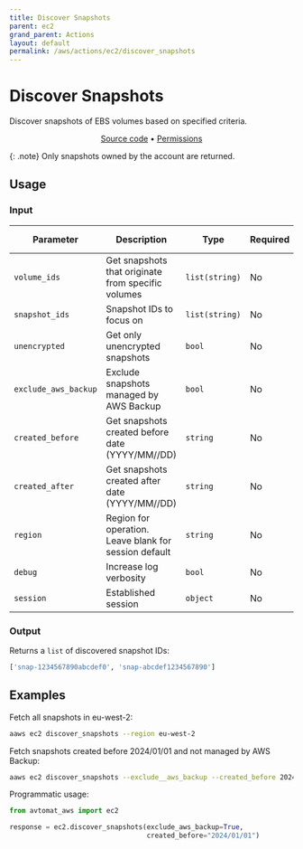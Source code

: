 ```yaml
---
title: Discover Snapshots
parent: ec2
grand_parent: Actions
layout: default
permalink: /aws/actions/ec2/discover_snapshots
---
```


# Discover Snapshots

Discover snapshots of EBS volumes based on specified criteria.

<p align="center">
   <a href="https://github.com/avtomat-hub/avtomat-aws/tree/main/avtomat_aws/ec2/discover_snapshots.py">Source code</a> •
   <a href="/aws/permissions/ec2/discover_snapshots">Permissions</a>
</p>

{: .note}
Only snapshots owned by the account are returned.

## Usage

### Input

| Parameter            | Description                                           | Type           | Required | Default Value   |
|----------------------|-------------------------------------------------------|----------------|----------|-----------------|
| `volume_ids`         | Get snapshots that originate from specific volumes    | `list(string)` | No       | All volumes     |
| `snapshot_ids`       | Snapshot IDs to focus on                              | `list(string)` | No       | All snapshots   |
| `unencrypted`        | Get only unencrypted snapshots                        | `bool`         | No       | False           |
| `exclude_aws_backup` | Exclude snapshots managed by AWS Backup               | `bool`         | No       | False           |
| `created_before`     | Get snapshots created before date (YYYY/MM//DD)       | `string`       | No       | None            |
| `created_after`      | Get snapshots created after date (YYYY/MM//DD)        | `string`       | No       | None            |
| `region`             | Region for operation. Leave blank for session default | `string`       | No       | Session Default |
| `debug`              | Increase log verbosity                                | `bool`         | No       | False           |
| `session`            | Established session                                   | `object`       | No       | None            |

### Output

Returns a `list` of discovered snapshot IDs:

```python
['snap-1234567890abcdef0', 'snap-abcdef1234567890']
```

## Examples

Fetch all snapshots in eu-west-2:

```bash
aaws ec2 discover_snapshots --region eu-west-2
```

Fetch snapshots created before 2024/01/01 and not managed by AWS Backup:

```bash
aaws ec2 discover_snapshots --exclude__aws_backup --created_before 2024/01/01
```

Programmatic usage:

```python
from avtomat_aws import ec2

response = ec2.discover_snapshots(exclude_aws_backup=True,
                                  created_before="2024/01/01")
```
